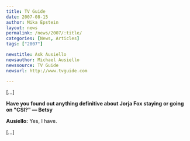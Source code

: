 ```yaml
---
title: TV Guide 
date: 2007-08-15
author: Mika Epstein
layout: news
permalink: /news/2007/:title/
categories: [News, Articles]
tags: ["2007"]

newstitle: Ask Ausiello
newsauthor: Michael Ausiello
newssource: TV Guide 
newsurl: http://www.tvguide.com

---
```


[...]

**Have you found out anything definitive about Jorja Fox staying or going on "CSI?" &#8212; Betsy**

**Ausiello:** Yes, I have.

[...]
